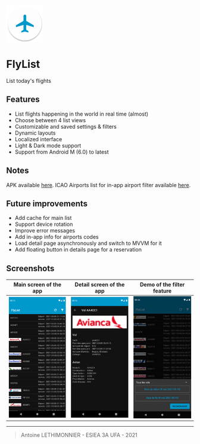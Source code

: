 <img src="app/src/main/res/mipmap-xxxhdpi/ic_launcher_round.png" alt="Logo" width=100 />

# FlyList
List today's flights

## Features
- List flights happening in the world in real time (almost)
- Choose between 4 list views
- Customizable and saved settings & filters
- Dynamic layouts
- Localized interface
- Light & Dark mode support
- Support from Android M (6.0) to latest

## Notes
APK available [here](app/build/outputs/apk/debug/app-debug.apk). ICAO Airports list for in-app airport filter available [here](https://en.wikipedia.org/wiki/ICAO_airport_code).

## Future improvements
- Add cache for main list
- Support device rotation
- Improve error messages
- Add in-app info for airports codes
- Load detail page asynchronously and switch to MVVM for it
- Add floating button in details page for a reservation

## Screenshots
Main screen of the app | Detail screen of the app | Demo of the filter feature
:---:|:---:|:---:
<img src="screenshots/1.png" alt="Main screen" width=300 /> | <img src="screenshots/2.png" alt="Detail screen" width=300 /> | <img src="screenshots/3.gif" alt="Filter page gif" width=300 />

---
> Antoine LETHIMONNIER - ESIEA 3A UFA - 2021
